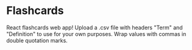 # Flashcards

React flashcards web app! 
Upload a .csv file with headers "Term" and "Definition" to use for your own purposes. Wrap values with commas in double quotation marks.